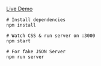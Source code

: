 [Live Demo](https://user-management-redux.netlify.app/)
```
# Install dependencies
npm install

# Watch CSS & run server on :3000
npm start

# For fake JSON Server
npm run server

```
